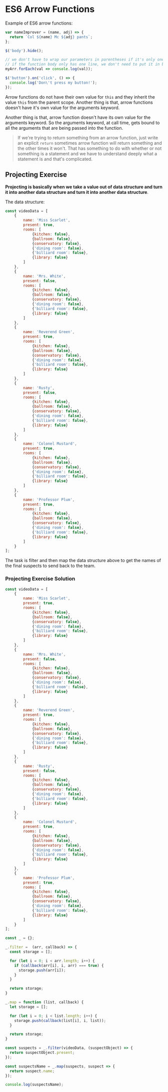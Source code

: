 # ES6 Arrow Functions

Example of ES6 arrow functions:
```javascript
var nameImprover = (name, adj) => {
  return `Col ${name} Mc ${adj} pants`;
};

$('body').hide();

// we don't have to wrap our parameters in parentheses if it's only one.
// if the function body only has one line, we don't need to put it in brackets.
myArr.forEach(val => console.log(val));

$('button').on('click', () => {
  console.log('Don\'t press my button!');
});
```

Arrow functions do not have their own value for `this` and they inherit the
value `this` from the parent scope. Another thing is that, arrow functions
doesn't have it's own value for the arguments keyword.

Another thing is that, arrow function doesn't have its own value for the
arguments keyword. So the arguments keyword, at call time, gets bound to all
the arguments that are being passed into the function.

> If we're trying to return something from an arrow function, just write an
> explicit `return` sometimes arrow function will return something and the other
> times it won't. That has something to do with whether or not something is a
> statement and we have to understand deeply what a statement is and that's
> complicated.

## Projecting Exercise

**Projecting is basically when we take a value out of data structure and turn it
into another data structure and turn it into another data structure**.

The data structure:
```javascript
const videoData = [
    {
        name: 'Miss Scarlet',
        present: true,
        rooms: [
            {kitchen: false},
            {ballroom: false},
            {conservatory: false},
            {'dining room': false},
            {'billiard room': false},
            {library: false}
        ]
    },
    {
        name: 'Mrs. White',
        present: false,
        rooms: [
            {kitchen: false},
            {ballroom: false},
            {conservatory: false},
            {'dining room': false},
            {'billiard room': false},
            {library: false}
        ]
    },
    {
        name: 'Reverend Green',
        present: true,
        rooms: [
            {kitchen: false},
            {ballroom: false},
            {conservatory: false},
            {'dining room': false},
            {'billiard room': false},
            {library: false}
        ]
    },
    {
        name: 'Rusty',
        present: false,
        rooms: [
            {kitchen: false},
            {ballroom: false},
            {conservatory: false},
            {'dining room': false},
            {'billiard room': false},
            {library: false}
        ]
    },
    {
        name: 'Colonel Mustard',
        present: true,
        rooms: [
            {kitchen: false},
            {ballroom: false},
            {conservatory: false},
            {'dining room': false},
            {'billiard room': false},
            {library: false}
        ]
    },
    {
        name: 'Professor Plum',
        present: true,
        rooms: [
            {kitchen: false},
            {ballroom: false},
            {conservatory: false},
            {'dining room': false},
            {'billiard room': false},
            {library: false}
        ]
    }
];
```

The task is filter and then map the data structure above to get the names
of the final suspects to send back to the team.

### Projecting Exercise Solution

```javascript
const videoData = [
    {
        name: 'Miss Scarlet',
        present: true,
        rooms: [
            {kitchen: false},
            {ballroom: false},
            {conservatory: false},
            {'dining room': false},
            {'billiard room': false},
            {library: false}
        ]
    },
    {
        name: 'Mrs. White',
        present: false,
        rooms: [
            {kitchen: false},
            {ballroom: false},
            {conservatory: false},
            {'dining room': false},
            {'billiard room': false},
            {library: false}
        ]
    },
    {
        name: 'Reverend Green',
        present: true,
        rooms: [
            {kitchen: false},
            {ballroom: false},
            {conservatory: false},
            {'dining room': false},
            {'billiard room': false},
            {library: false}
        ]
    },
    {
        name: 'Rusty',
        present: false,
        rooms: [
            {kitchen: false},
            {ballroom: false},
            {conservatory: false},
            {'dining room': false},
            {'billiard room': false},
            {library: false}
        ]
    },
    {
        name: 'Colonel Mustard',
        present: true,
        rooms: [
            {kitchen: false},
            {ballroom: false},
            {conservatory: false},
            {'dining room': false},
            {'billiard room': false},
            {library: false}
        ]
    },
    {
        name: 'Professor Plum',
        present: true,
        rooms: [
            {kitchen: false},
            {ballroom: false},
            {conservatory: false},
            {'dining room': false},
            {'billiard room': false},
            {library: false}
        ]
    }
];

const _ = {};

_.filter =  (arr, callback) => {
  const storage = [];

  for (let i = 0; i < arr.length; i++) {
    if (callback(arr[i], i, arr) === true) {
      storage.push(arr[i]);
    }
  }

  return storage;
}

_.map = function (list, callback) {
  let storage = [];

  for (let i = 0; i < list.length; i++) {
    storage.push(callback(list[i], i, list));
  }

  return storage;
}

const suspects = _.filter(videoData, (suspectObject) => {
  return suspectObject.present;
});

const suspectsName = _.map(suspects, suspect => {
  return suspect.name;
});

console.log(suspectsName);
```
